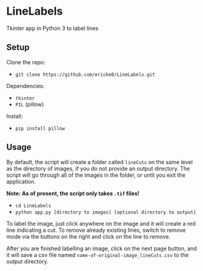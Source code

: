 # LineLabels

Tkinter app in Python 3 to label lines

## Setup
Clone the repo:
- `git clone https://github.com/ericke8/LineLabels.git`

Dependencies:
- `tkinter`
- `PIL` (pillow)

Install:
- `pip install pillow`

## Usage
By default, the script will create a folder called `lineCuts` on the same level as the directory of images, if you do not provide an output directory.  The script will go through all of the images in the folder, or until you exit the application.

**Note: As of present, the script only takes `.tif` files!**

- `cd LineLabels`
- `python app.py [directory to images] [optional directory to output]`

To label the image, just click anywhere on the image and it will create a red line indicating a cut.  To remove already existing lines, switch to remove mode via the buttons on the right and click on the line to remove.

After you are finished labelling an image, click on the next page button, and it will save a csv file named `name-of-original-image_lineCuts.csv` to the output directory.
